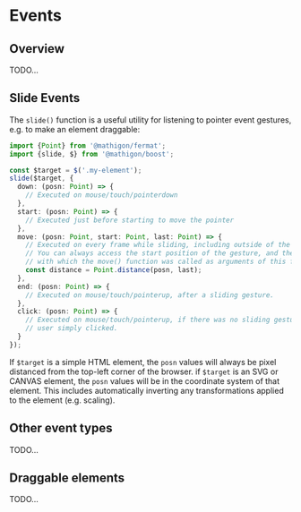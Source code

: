 # Events

## Overview

TODO…

## Slide Events

The `slide()` function is a useful utility for listening to pointer event gestures, e.g. to make
an element draggable:

```ts
import {Point} from '@mathigon/fermat';
import {slide, $} from '@mathigon/boost';

const $target = $('.my-element');
slide($target, {
  down: (posn: Point) => {
    // Executed on mouse/touch/pointerdown
  },
  start: (posn: Point) => {
    // Executed just before starting to move the pointer
  },
  move: (posn: Point, start: Point, last: Point) => {
    // Executed on every frame while sliding, including outside of the original $target.
    // You can always access the start position of the gesture, and the last position
    // with which the move() function was called as arguments of this function.
    const distance = Point.distance(posn, last);
  },
  end: (posn: Point) => {
    // Executed on mouse/touch/pointerup, after a sliding gesture.
  },
  click: (posn: Point) => {
    // Executed on mouse/touch/pointerup, if there was no sliding gesture and the
    // user simply clicked.
  }
});
```

If `$target` is a simple HTML element, the `posn` values will always be pixel distanced from the
top-left corner of the browser. if `$target` is an SVG or CANVAS element, the `posn` values will be
in the coordinate system of that element. This includes automatically inverting any transformations
applied to the element (e.g. scaling).

## Other event types

TODO…

## Draggable elements

TODO…
